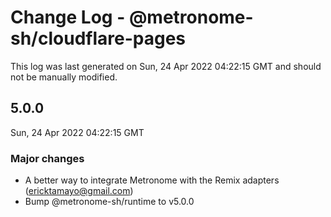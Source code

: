 # Change Log - @metronome-sh/cloudflare-pages

This log was last generated on Sun, 24 Apr 2022 04:22:15 GMT and should not be manually modified.

<!-- Start content -->

## 5.0.0

Sun, 24 Apr 2022 04:22:15 GMT

### Major changes

- A better way to integrate Metronome with the Remix adapters (ericktamayo@gmail.com)
- Bump @metronome-sh/runtime to v5.0.0
